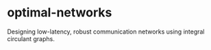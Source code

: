 # optimal-networks
Designing low-latency, robust communication networks using integral circulant graphs. 
